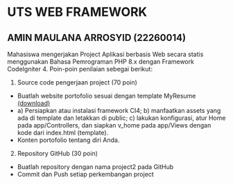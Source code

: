 # UTS WEB FRAMEWORK

## AMIN MAULANA ARROSYID (22260014)

Mahasiswa mengerjakan Project Aplikasi berbasis Web secara statis menggunakan Bahasa
Pemrograman PHP 8.x dengan Framework CodeIgniter 4. Poin-poin penilaian sebegai berikut:
1. Source code pengerjaan project (70 poin)
- Buatlah website portofolio sesuai dengan template MyResume <a href="https://bootstrapmade.com/free-html-bootstrap-template-my-resume/">(download)</a>
- a) Persiapkan atau instalasi framework CI4;
b) manfaatkan assets yang ada di template dan letakkan di public;
c) lakukan konfigurasi, atur Home pada app/Controllers, dan siapkan v_home
pada app/Views dengan kode dari index.html (template).
- Konten portofolio tentang diri Anda.
2. Repository GitHub (30 poin)
- Buatlah repository dengan nama project2 pada GitHub
- Commit dan Push setiap perkembangan project
